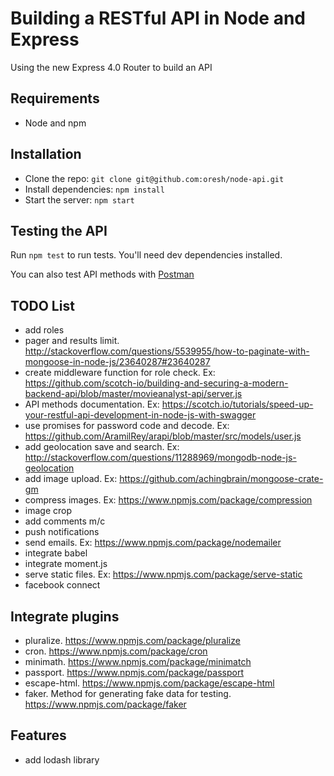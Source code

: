 # Building a RESTful API in Node and Express

Using the new Express 4.0 Router to build an API

## Requirements

- Node and npm

## Installation

- Clone the repo: `git clone git@github.com:oresh/node-api.git`
- Install dependencies: `npm install`
- Start the server: `npm start`

## Testing the API
Run `npm test` to run tests. You'll need dev dependencies installed.

You can also test API methods with [Postman](https://chrome.google.com/webstore/detail/postman-rest-client-packa/fhbjgbiflinjbdggehcddcbncdddomop)

## TODO List

- add roles
- pager and results limit. http://stackoverflow.com/questions/5539955/how-to-paginate-with-mongoose-in-node-js/23640287#23640287
- create middleware function for role check. Ex: https://github.com/scotch-io/building-and-securing-a-modern-backend-api/blob/master/movieanalyst-api/server.js
- API methods documentation. Ex: https://scotch.io/tutorials/speed-up-your-restful-api-development-in-node-js-with-swagger
- use promises for password code and decode. Ex: https://github.com/AramilRey/arapi/blob/master/src/models/user.js
- add geolocation save and search. Ex: http://stackoverflow.com/questions/11288969/mongodb-node-js-geolocation
- add image upload. Ex: https://github.com/achingbrain/mongoose-crate-gm
- compress images. Ex: https://www.npmjs.com/package/compression
- image crop
- add comments m/c
- push notifications
- send emails. Ex: https://www.npmjs.com/package/nodemailer
- integrate babel
- integrate moment.js
- serve static files. Ex: https://www.npmjs.com/package/serve-static
- facebook connect

## Integrate plugins

- pluralize. https://www.npmjs.com/package/pluralize
- cron. https://www.npmjs.com/package/cron
- minimath. https://www.npmjs.com/package/minimatch
- passport. https://www.npmjs.com/package/passport
- escape-html. https://www.npmjs.com/package/escape-html
- faker. Method for generating fake data for testing. https://www.npmjs.com/package/faker

## Features

- add lodash library
